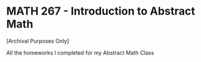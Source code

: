 # MATH 267 - Introduction to Abstract Math

[Archival Purposes Only] 

All the homeworks I completed for my Abstract Math Class
